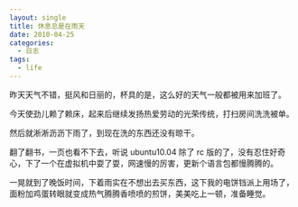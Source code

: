 ```yaml
---
layout: single
title: 休息总是在雨天
date: 2010-04-25
categories:
  - 日志
tags:
  - life
---
```


昨天天气不错，挺风和日丽的，杯具的是，这么好的天气一般都被用来加班了。

今天使劲儿赖了赖床，起来后继续发扬热爱劳动的光荣传统，打扫房间洗洗被单。

然后就淅淅沥沥下雨了，到现在洗的东西还没有晾干。

翻了翻书，一页也看不下去，听说 ubuntu10.04 除了 rc 版的了，没有忍住好奇心，下了一个在虚拟机中耍了耍，网速慢的厉害，更新个语言包都慢腾腾的。

一晃就到了晚饭时间，下着雨实在不想出去买东西，这下我的电饼铛派上用场了，面粉加鸡蛋转眼就变成热气腾腾香喷喷的煎饼，美美吃上一顿，准备睡觉。
